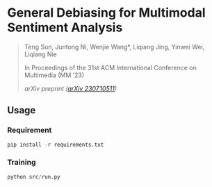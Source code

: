 # General Debiasing for Multimodal Sentiment Analysis

> Teng Sun, Juntong Ni, Wenjie Wang*, Liqiang Jing, Yinwei Wei, Liqiang Nie
> 
> In Proceedings of the 31st ACM International Conference on Multimedia (MM ’23)
> 
> *arXiv preprint ([arXiv 2307.10511](https://arxiv.org/abs/2307.10511))*

## Usage

### Requirement

```python
pip install -r requirements.txt
```

### Training
```python 
python src/run.py
```

